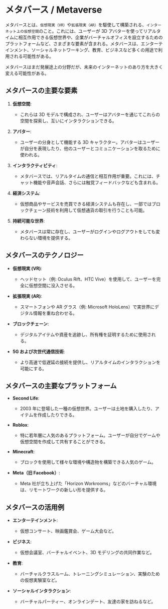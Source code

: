 # メタバース / Metaverse

メタバースとは、`仮想現実（VR）`や`拡張現実（AR）`を駆使して構築される、`インターネット上の仮想空間`のこと。これには、ユーザーが 3D アバターを使ってリアルタイムに相互作用できる仮想世界や、企業がバーチャルオフィスを設立するためのプラットフォームなど、さまざまな要素が含まれる。メタバースは、エンターテインメント、ソーシャルネットワーキング、教育、ビジネスなど多くの用途で利用される可能性がある。

メタバースはまだ発展途上の分野だが、未来のインターネットのあり方を大きく変える可能性がある。

## メタバースの主要な要素

1. **仮想空間**:
   - これらは 3D モデルで構成され、ユーザーはアバターを通じてこれらの空間を探索し、互いにインタラクションできる。
2. **アバター**:

   - ユーザーの分身として機能する 3D キャラクター。アバターはユーザーが自分を表現したり、他のユーザーとコミュニケーションを取るために使われる。

3. **インタラクティビティ**:

   - メタバースでは、リアルタイムの通信と相互作用が重要。これには、チャット機能や音声会話、さらには触覚フィードバックなども含まれる。

4. **経済システム**:

   - 仮想商品やサービスを売買できる経済システムも存在し、一部ではブロックチェーン技術を利用して仮想通貨の取引を行うことも可能。

5. **持続可能な世界**:
   - メタバースは常に存在し、ユーザーがログインやログアウトをしても変わらない環境を提供する。

## メタバースのテクノロジー

- **仮想現実 (VR)**:

  - ヘッドセット（例: Oculus Rift、HTC Vive）を使用して、ユーザーを完全に仮想空間に没入させる。

- **拡張現実 (AR)**:

  - スマートフォンや AR グラス（例: Microsoft HoloLens）で実世界にデジタル情報を重ね合わせる。

- **ブロックチェーン**:

  - デジタルアイテムや資産を追跡し、所有権を証明するために使用される。

- **5G および次世代通信技術**:
  - より高速で低遅延の接続を提供し、リアルタイムのインタラクションを可能にする。

## メタバースの主要なプラットフォーム

- **Second Life**:

  - 2003 年に登場した一種の仮想世界。ユーザーは土地を購入したり、アイテムを作成したりできる。

- **Roblox**:

  - 特に若年層に人気のあるプラットフォーム。ユーザーが自分でゲームや仮想空間を作成して共有することができる。

- **Minecraft**:

  - ブロックを使用して様々な環境や構造物を構築できる人気のゲーム。

- **Meta（旧 Facebook）**:
  - Meta 社が立ち上げた「Horizon Workrooms」などのバーチャル環境は、リモートワークの新しい形を提供する。

## メタバースの活用例

- **エンターテインメント**:

  - 仮想コンサート、映画鑑賞会、ゲーム大会など。

- **ビジネス**:

  - 仮想会議室、バーチャルイベント、3D モデリングの共同作業など。

- **教育**:

  - バーチャルクラスルーム、トレーニングシミュレーション、実験のための仮想実験室など。

- **ソーシャルインタラクション**:
  - バーチャルパーティー、オンラインデート、友達の家を訪ねるなど。
